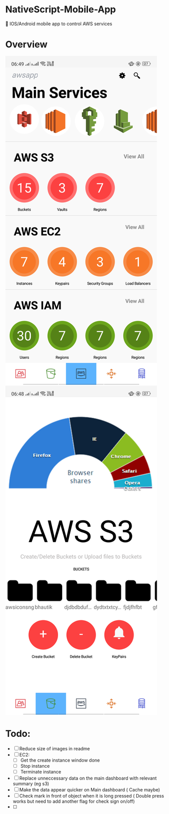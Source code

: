 # NativeScript-Mobile-App
:vibration_mode: IOS/Android mobile app to control AWS services

# Overview

![Main Dashboard](https://github.com/DarshanRaul94/NativeScript-Mobile-App/blob/master/maindashboard.png)
![S3 Dashboard](https://github.com/DarshanRaul94/NativeScript-Mobile-App/blob/master/s3dashboard.png)

# Todo:

- [ ] Reduce size of images in readme
- [ ] EC2:
    - [ ] Get the create instance window done 
    - [ ] Stop instance
    - [ ] Terminate instance
- [ ] Replace unneccessary data on the main dashboard with relevant summary (eg s3)
- [ ] Make the data appear quicker on Main dashboard ( Cache maybe)
- [ ] Check mark in front of object when it is long pressed ( Double press works but need to add another flag for check sign on/off)
- [ ]
